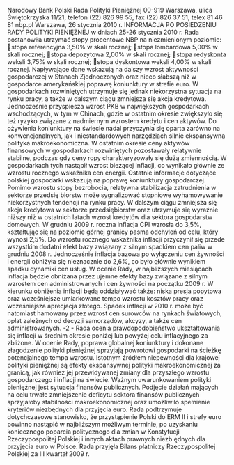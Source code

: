 Narodowy Bank Polski
Rada Polityki Pieniężnej
00-919 Warszawa, ulica Świętokrzyska 11/21, telefon (22) 826 99 55, fax (22) 826 37 51,
telex 81 46 81 nbp.pl
Warszawa, 26 stycznia 2010 r.
INFORMACJA PO POSIEDZENIU RADY POLITYKI PIENIĘŻNEJ
w dniach 25-26 stycznia 2010 r.
Rada postanowiła utrzymać stopy procentowe NBP na niezmienionym poziomie:
stopa referencyjna 3,50% w skali rocznej;
stopa lombardowa 5,00% w skali rocznej;
stopa depozytowa 2,00% w skali rocznej;
stopa redyskonta weksli 3,75% w skali rocznej;
stopa dyskontowa weksli 4,00% w skali rocznej.
Napływające dane wskazują na dalszy wzrost aktywności gospodarczej w Stanach Zjednoczonych
oraz nieco słabszą niż w gospodarce amerykańskiej poprawę koniunktury w strefie euro. W
gospodarkach rozwiniętych utrzymuje się jednak niekorzystna sytuacja na rynku pracy, a także w
dalszym ciągu zmniejsza się akcja kredytowa. Jednocześnie przyspiesza wzrost PKB w
największych gospodarkach wschodzących, w tym w Chinach, gdzie w ostatnim okresie zwiększyło
się też ryzyko związane z nadmiernym wzrostem kredytu i cen aktywów. Do ożywienia
koniunktury na świecie nadal przyczynia się oparta zarówno na konwencjonalnych, jak i
niestandardowych narzędziach silnie ekspansywna polityka makroekonomiczna.
W ostatnim okresie ceny aktywów finansowych w gospodarkach rozwiniętych pozostawały
relatywnie stabilne, podczas gdy ceny ropy charakteryzowały się dużą zmiennością. W
gospodarkach tych nastąpił wzrost bieżącej inflacji, co wynikało głównie ze wzrostu rocznego
wskaźnika cen energii.
Ostatnie informacje dotyczące polskiej gospodarki wskazują na poprawę koniunktury gospodarczej.
Pomimo wzrostu stopy bezrobocia, relatywna stabilizacja zatrudnienia w sektorze przedsię
biorstw
może sygnalizować stopniowe wyhamowywanie niekorzystnych tendencji na rynku pracy. W
dalszym ciągu zmniejsza się akcja kredytowa w sektorze przedsiębiorstw oraz utrzymuje się
wyraźnie niższy niż w ostatnich latach wzrost kredytów dla sektora gospodarstw domowych.
W grudniu 2009 r. roczna inflacja CPI wzrosła do 3,5%, kształtując się na poziomie górnej granicy
pasma odchyleń od celu, który wynosi 2,5%. Do wzrostu rocznego wskaźnika inflacji przyczynił się
przede wszystkim dodatni efekt bazy związany z silnym spadkiem cen paliw w grudniu 2008 r.
Jednocześnie inflacja bazowa po wyłączeniu cen żywności i energii obniżyła się nieznacznie do
2,6%, co było głównie wynikiem spadku dynamiki cen usług.
W ocenie Rady, w najbliższych miesiącach inflacja będzie obniżana przez ujemne efekty bazy
związane z silnym wzrostem cen administrowanych i cen żywności na początku 2009 r. W kierunku
obniżenia inflacji będą oddziaływać także: niska presja popytowa oraz wcześniejsze umiarkowane
tempo wzrostu kosztów pracy oraz wcześniejsza aprecjacja złotego. Spadek inflacji w 2010 r. może
być natomiast hamowany przez wzrost cen surowców na rynkach światowych, opłat zależnych od
decyzji samorządów, akcyzy, a także cen administrowanych.
-2 -
Rada ocenia prawdopodobieństwo ukształtowania się inflacji w średnim okresie poniżej lub
powyżej celu inflacyjnego za zbliżone. W ocenie Rady, poprawa globalnej koniunktury i dokonane
złagodzenie polityki pieniężnej sprzyjają powrotowi gospodarki na ścieżkę potencjalnego tempa
wzrostu. Istotnym źródłem niepewności dla krajowej polityki pieniężnej są efekty ekspansywnej
polityki makroekonomicznej za granicą, jak również jej przewidywanej zmiany dla przyszłego
wzrostu gospodarczego i inflacji na świecie.
Ważnym uwarunkowaniem polityki pieniężnej jest sytuacja finansów publicznych. Podjęcie działań
mających na celu trwałe zmniejszenie deficytu sektora finansów publicznych sprzyjałoby
stabilności makroekonomicznej oraz umożliwiło spełnienie kryteriów niezbędnych dla przyjęcia
euro.
Rada podtrzymuje dotychczasowe stanowisko, że przystąpienie Polski do ERM II i strefy euro
powinno nastąpić w najbliższym możliwym terminie, po uzyskaniu koniecznego poparcia
politycznego dla zmian w Konstytucji Rzeczypospolitej Polskiej i innych aktach prawnych
niezb
ędnych dla przyjęcia euro w Polsce.
Rada przyjęła Bilans płatniczy Rzeczypospolitej Polskiej za III kwartał 2009 r.
